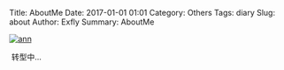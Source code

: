 Title: AboutMe
Date: 2017-01-01 01:01
Category: Others
Tags: diary
Slug: about
Author: Exfly
Summary: AboutMe

[![ann](https://avatars2.githubusercontent.com/u/22613193?v=3&s=400)](https://github.com/exfly)

​    转型中...
